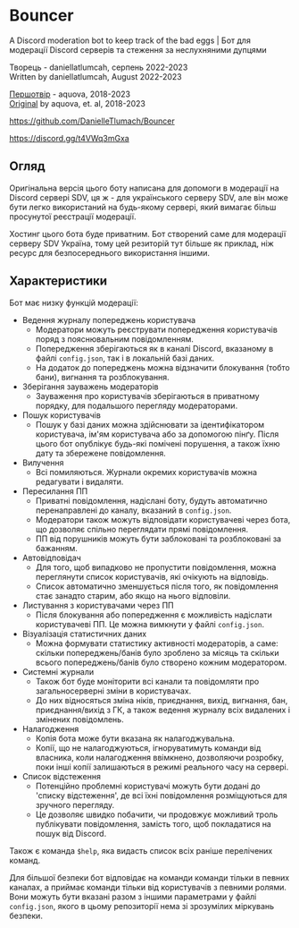 # Bouncer

A Discord moderation bot to keep track of the bad eggs | Бот для модерації Discord серверів та стеження за неслухняними дупцями

Творець - daniellatlumcah, серпень 2022-2023
<br>Written by daniellatlumcah, August 2022-2023

[Першотвір](https://github.com/aquova/bouncer/) - aquova, 2018-2023
<br>[Original](https://github.com/aquova/bouncer/) by aquova, et. al, 2018-2023

https://github.com/DanielleTlumach/Bouncer

https://discord.gg/t4VWq3mGxa

## Огляд

Оригінальна версія цього боту написана для допомоги в модерації на Discord сервері SDV, ця ж - для українського серверу SDV, але він може бути легко використаний на будь-якому сервері, який вимагає більш просунутої реєстрації модерації.

Хостинг цього бота буде приватним. Бот створений саме для модерації серверу SDV Україна, тому цей резиторій тут більше як приклад, ніж ресурс для безпосереднього використання іншими.

## Характеристики

Бот має низку функцій модерації:

- Ведення журналу попереджень користувача
    - Модератори можуть реєструвати попередження користувачів поряд з пояснювальним повідомленням.
    - Попередження зберігаються як в каналі Discord, вказаному в файлі `config.json`, так і в локальній базі даних.
    - На додаток до попереджень можна відзначити блокування (тобто бани), вигнання та розблокування.
- Зберігання зауважень модераторів
    - Зауваження про користувачів зберігаються в приватному порядку, для подальшого перегляду модераторами.
- Пошук користувачів
    - Пошук у базі даних можна здійснювати за ідентифікатором користувача, ім'ям користувача або за допомогою пінґу. Після цього бот опублікує будь-які помічені порушення, а також їхню дату та збережене повідомлення.
- Вилучення
    - Всі помиляються. Журнали окремих користувачів можна редагувати і видаляти.
- Пересилання ПП
    - Приватні повідомлення, надіслані боту, будуть автоматично перенаправлені до каналу, вказаний в `config.json`.
    - Модератори також можуть відповідати користувачеві через бота, що дозволяє спільно переглядати прямі повідомлення.
    - ПП від порушників можуть бути заблоковані та розблоковані за бажанням.
- Автовідповідач
    - Для того, щоб випадково не пропустити повідомлення, можна переглянути список користувачів, які очікують на відповідь.
    - Список автоматично зменшується після того, як повідомлення стає занадто старим, або якщо на нього відповіли.
- Листування з користувачами через ПП
     - Після блокування або попередження є можливість надіслати користувачеві ПП. Це можна вимкнути у файлі `config.json`.
- Візуалізація статистичних даних
     - Можна формувати статистику активності модераторів, а саме: скільки попереджень/банів було зроблено за місяць та скільки всього попереджень/банів було створено кожним модератором.
- Системні журнали
     - Також бот буде моніторити всі канали та повідомляти про загальносерверні зміни в користувачах.
     - До них відносяться зміна ніків, приєднання, вихід, вигнання, бан, приєднання/вихід з ГК, а також ведення журналу всіх видалених і змінених повідомлень.
- Налагодження
     - Копія бота може бути вказана як налагоджувальна.
     - Копії, що не налагоджуються, ігноруватимуть команди від власника, коли налагодження ввімкнено, дозволяючи розробку, поки інші копії залишаються в режимі реального часу на сервері.
- Список відстеження
     - Потенційно проблемні користувачі можуть бути додані до 'списку відстеження', де всі їхні повідомлення розміщуються для зручного перегляду.
     - Це дозволяє швидко побачити, чи продовжує можливий троль публікувати повідомлення, замість того, щоб покладатися на пошук від Discord.

Також є команда `$help`, яка видасть список всіх раніше перелічених команд.

Для більшої безпеки бот відповідає на команди команди тільки в певних каналах, а приймає команди тільки від користувачів з певними ролями. Вони можуть бути вказані разом з іншими параметрами у файлі `config.json`, якого в цьому репозиторії нема зі зрозумілих міркувань безпеки.
